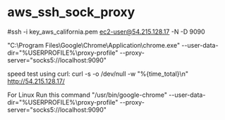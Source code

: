 # aws_ssh_sock_proxy              
#ssh -i key_aws_california.pem ec2-user@54.215.128.17 -N -D 9090

"C:\Program Files\Google\Chrome\Application\chrome.exe" --user-data-dir="%USERPROFILE%\proxy-profile" --proxy-server="socks5://localhost:9090"

speed test using curl: curl -s -o /dev/null -w "%{time_total}\n" http://54.215.128.17/





For Linux Run this command
"/usr/bin/google-chrome" --user-data-dir="%USERPROFILE%\proxy-profile" --proxy-server="socks5://localhost:9090"
